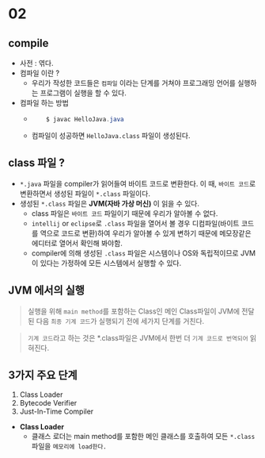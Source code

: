 # 02

## compile
- 사전 : 엮다.
- 컴파일 이란 ? 
  - 우리가 작성한 코드들은 `컴파일` 이라는 단계를 거쳐야 프로그래밍 언어를 실행하는 프로그램이 실행을 할 수 있다.
- 컴파일 하는 방법
  - ```java
        $ javac HelloJava.java
    ```
  - 컴파일이 성공하면 `HelloJava.class` 파일이 생성된다.

## class 파일 ? 
- `*.java` 파일을 compiler가 읽어들여 바이트 코드로 변환한다. 이 때, `바이트 코드`로 변환하면서 생성된 파일이 `*.class` 파일이다.
- 생성된 `*.class` 파일은 **JVM(자바 가상 머신)** 이 읽을 수 있다.
   - class 파일은 `바이트 코드` 파일이기 때문에 우리가 알아볼 수 없다.
   - `intellij` or `eclipse`로 `.class` 파일을 열어서 볼 경우 디컴파일(바이트 코드를 역으로 코드로 변환)하여 우리가 알아볼 수 있게 변하기 때문에 메모장같은 에디터로 열어서 확인해 봐야함.
   - compiler에 의해 생성된 `.class` 파일은 시스템이나 OS와 독립적이므로 JVM이 있다는 가정하에 모든 시스템에서 실행할 수 있다. 

## JVM 에서의 실행

> 실행을 위해 `main method`를 포함하는 Class인 메인 Class파일이 JVM에 전달된 다음 `최종 기계 코드`가 실행되기 전에 세가지 단계를 거친다.

> `기계 코드`라고 하는 것은 *.class파일은 JVM에서 한번 더 `기계 코드로 번역되어` 읽혀진다.

## 3가지 주요 단계
1. Class Loader
2. Bytecode Verifier
3. Just-In-Time Compiler

- **Class Loader**
  - 클래스 로더는 main method를 포함한 메인 클래스를 호출하여 모든 `*.class` 파일을 `메모리에 load한다.` 